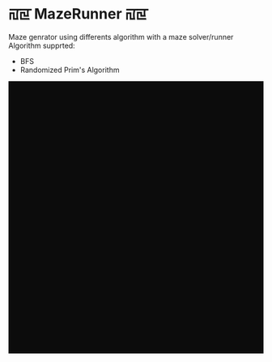 # ꡌ‍ꡙ‍ MazeRunner ꡌ‍ꡙ‍
Maze genrator using differents algorithm with a maze solver/runner
Algorithm supprted:
  * BFS
  * Randomized Prim's Algorithm

<img src="./screenshots/capture.gif"/>
